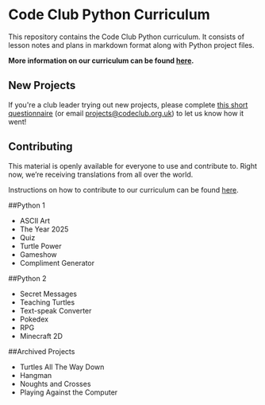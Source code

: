 # Code Club Python Curriculum

This repository contains the Code Club Python curriculum. It consists of lesson notes and plans in markdown format along with Python project files.

__More information on our curriculum can be found [here](https://github.com/CodeClub/curriculum_documentation/blob/master/README.md).__

## New Projects

If you're a club leader trying out new projects, please complete <a href="https://docs.google.com/forms/d/1eMCfpYe3v7eYu5M8rSqLKlmq7cczLCLHx66csgyUyVU/viewform?usp=send_form" target="_blank">this short questionnaire</a> (or email projects@codeclub.org.uk) to let us know how it went!

## Contributing

This material is openly available for everyone to use and contribute to. Right now, we’re receiving translations from all over the world.

Instructions on how to contribute to our curriculum can be found [here](https://github.com/CodeClub/curriculum_documentation/blob/master/contributing.md).

##Python 1
* ASCII Art
* The Year 2025
* Quiz
* Turtle Power
* Gameshow
* Compliment Generator

##Python 2
* Secret Messages
* Teaching Turtles
* Text-speak Converter
* Pokedex
* RPG
* Minecraft 2D

##Archived Projects
* Turtles All The Way Down
* Hangman
* Noughts and Crosses
* Playing Against the Computer




